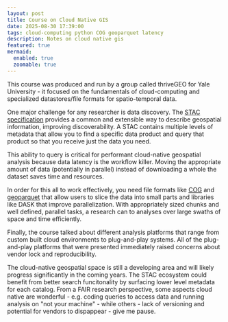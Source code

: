 ```yaml
---
layout: post
title: Course on Cloud Native GIS
date: 2025-08-30 17:39:00
tags: cloud-computing python COG geoparquet latency
description: Notes on cloud native gis
featured: true
mermaid:
  enabled: true
  zoomable: true
---
```



This course was produced and run by a group called thriveGEO for Yale University - it focused on the fundamentals of cloud-computing and specialized datastores/file formats for spatio-temporal data. 

One major challenge for any researcher is data discovery.
The [STAC specification](https://stacspec.org/en) provides a common and extensible way to describe geospatial information, improving discoverability. A STAC contains multiple levels of metadata that allow you to find a specific data product and query that product so that you receive just the data you need. 

This ability to query is critical for performant cloud-native geospatial analysis because data latency is the workflow killer. 
Moving the appropriate amount of data (potentially in parallel) instead of downloading a whole the dataset saves time and resources. 

In order for this all to work effectively, you need file formats like [COG](https://cogeo.org/) and [geoparquet](https://geoparquet.org/) that allow users to slice the data into small parts and libraries like DASK that improve parallelization. With appropriately sized chunks and well defined, parallel tasks, a research can to analyses over large swaths of space and time efficiently.  

Finally, the course talked about different analysis platforms that range from custom built cloud environments to plug-and-play systems. All of the plug-and-play platforms that were presented immediately raised concerns about vendor lock and reproducibility. 

The cloud-native geospatial space is still a developing area and will likely progress significantly in the coming years. 
The STAC ecosystem could benefit from better search funcitonality by surfacing lower level metadata for each catalog. 
From a FAIR research perspective, some aspects cloud native are wonderful - e.g. coding queries to access data and running analysis on "not your machine" - while others - lack of versioning and potential for vendors to dispappear - give me pause. 